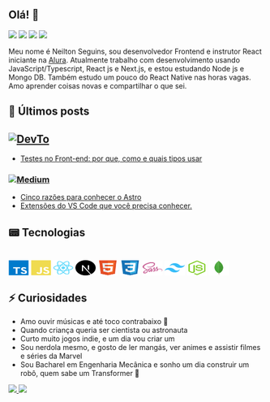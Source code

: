 ## Olá! 👋


<div>
  <a href="https://www.linkedin.com/in/ne%C3%ADlton-seguins-bb8786a6/" target="_blank"><img src="https://img.shields.io/badge/-LinkedIn-%230077B5?style=for-the-badge&logo=linkedin&logoColor=white" target="_blank"></a>
  <a href="https://twitter.com/SeguinsNeilton" target="_blank"><img src="https://img.shields.io/badge/-Twitter-1DA1F2?style=for-the-badge&logo=twitter&logoColor=white" target="_blank"></a>
  <a href="https://www.instagram.com/neilton_seguins/?hl=pt-br" target="_blank"><img src="https://img.shields.io/badge/-Instagram-%23E4405F?style=for-the-badge&logo=instagram&logoColor=white" target="_blank"></a>
  <a href = "mailto:seguins.neilton@gmail.com"><img src="https://img.shields.io/badge/-Gmail-%23333?style=for-the-badge&logo=gmail&logoColor=white" target="_blank"></a>
</div>

Meu nome é Neilton Seguins, sou desenvolvedor Frontend e instrutor React iniciante na [Alura](https://www.alura.com.br/). Atualmente trabalho com desenvolvimento usando JavaScript/Typescript, React js e Next.js, e estou estudando Node js e Mongo DB. Também estudo um pouco do React Native nas horas vagas. Amo aprender coisas novas e compartilhar o que sei.

## 📝 Últimos posts

## [![ DevTo ](https://img.shields.io/badge/dev.to-0A0A0A?style=for-the-badge&logo=devdotto&logoColor=white)](https://dev.to/neiltonseguins)

<!-- DEVTO:START -->
- [Testes no Front-end: por que, como e quais tipos usar](https://dev.to/neiltonseguins/testes-no-front-end-por-que-como-e-quais-tipos-usar-11jp)
<!-- DEVTO:END -->

###  [![ Medium ](https://img.shields.io/badge/-Medium-000000?style=for-the-badge&logo=medium&logoColor=white)](https://medium.com/@seguins.neilton)

<!-- MEDIUM:START -->
- [Cinco razões para conhecer o Astro](https://medium.com/@seguins.neilton/cinco-raz%C3%B5es-para-conhecer-o-astro-3eb4ee6514c6?source=rss-f029a4b16f06------2)
- [Extensões do VS Code que você precisa conhecer.](https://medium.com/@seguins.neilton/cinco-extens%C3%B5es-do-vs-code-que-voc%C3%AA-precisa-conhecer-e70e2f646fab?source=rss-f029a4b16f06------2)
<!-- MEDIUM:END -->

## 📟 Tecnologias

<div style="display: inline_block"><br>
  <img align="center" alt="Neilton-CSS" height="30" width="40" src="https://raw.githubusercontent.com/devicons/devicon/master/icons/typescript/typescript-original.svg">
  <img align="center" alt="Neilton-Js" height="30" width="40" src="https://raw.githubusercontent.com/devicons/devicon/master/icons/javascript/javascript-plain.svg">
  <img align="center" alt="Neilton-Js" height="30" width="40" src="https://raw.githubusercontent.com/devicons/devicon/master/icons/react/react-original.svg">
  <img align="center" alt="Neilton-CSS" height="30" width="40" src="https://raw.githubusercontent.com/devicons/devicon/master/icons/nextjs/nextjs-original.svg">
  <img align="center" alt="Neilton-HTML" height="30" width="40" src="https://raw.githubusercontent.com/devicons/devicon/master/icons/html5/html5-original.svg">
  <img align="center" alt="Neilton-CSS" height="30" width="40" src="https://raw.githubusercontent.com/devicons/devicon/master/icons/css3/css3-original.svg">
  <img align="center" alt="Neilton-CSS" height="30" width="40" src="https://raw.githubusercontent.com/devicons/devicon/master/icons/sass/sass-original.svg">
  <img align="center" alt="Neilton-CSS" height="30" width="40" src="https://raw.githubusercontent.com/devicons/devicon/master/icons/tailwindcss/tailwindcss-plain.svg">
  <img align="center" alt="Neilton-CSS" height="30" width="40" src="https://raw.githubusercontent.com/devicons/devicon/master/icons/nodejs/nodejs-original.svg">
  <img align="center" alt="Neilton-CSS" height="30" width="40" src="https://raw.githubusercontent.com/devicons/devicon/master/icons/mongodb/mongodb-original.svg">
</div>

##  ⚡ Curiosidades

- Amo ouvir músicas e até toco contrabaixo 🎸
- Quando criança queria ser cientista ou astronauta
- Curto muito jogos indie, e um dia vou criar um
- Sou nerdola mesmo, e gosto de ler mangás, ver animes e assistir filmes e séries da Marvel
- Sou Bacharel em Engenharia Mecânica e sonho um dia construir um robô, quem sabe um Transformer 🤖

 <div>
  <a href="https://github.com/NeiltonSeguins">
  <img height="160em" src="https://github-readme-stats.vercel.app/api?username=NeiltonSeguins&show_icons=true&theme=merko&include_all_commits=true&count_private=true"/>
  <img height="160em" src="https://github-readme-stats.vercel.app/api/top-langs/?username=NeiltonSeguins&layout=compact&langs_count=7&theme=merko"/>
</div>


<!---
NeiltonSeguins/NeiltonSeguins is a ✨ special ✨ repository because its `README.md` (this file) appears on your GitHub profile.
You can click the Preview link to take a look at your changes.
--->

